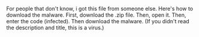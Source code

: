 For people that don't know, i got this file from someone else. Here's how to download the malware. First, download the .zip file. Then, open it. Then, enter the code (infected). Then download the malware. (If you didn't read the description and title, this is a virus.)
